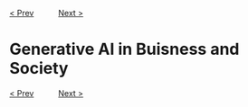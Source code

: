 [< Prev](./2_Generative_AI_Projects.md)  &nbsp;&nbsp;&nbsp;&nbsp;&nbsp;&nbsp;&nbsp;&nbsp;&nbsp; [Next >](../2_prompt_engineering.md)

# Generative AI in Buisness and Society

[< Prev](./2_Generative_AI_Projects.md)  &nbsp;&nbsp;&nbsp;&nbsp;&nbsp;&nbsp;&nbsp;&nbsp;&nbsp; [Next >](../2_prompt_engineering.md)